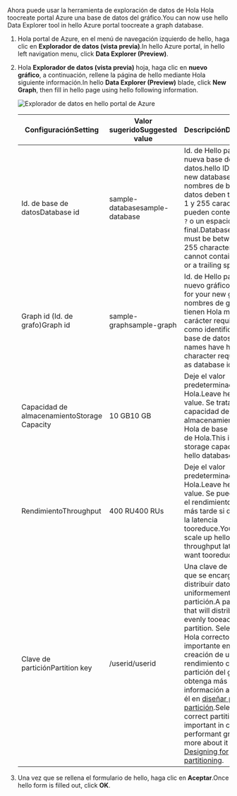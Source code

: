 <span data-ttu-id="ce7c0-101">Ahora puede usar la herramienta de exploración de datos de Hola Hola toocreate portal Azure una base de datos del gráfico.</span><span class="sxs-lookup"><span data-stu-id="ce7c0-101">You can now use hello Data Explorer tool in hello Azure portal toocreate a graph database.</span></span> 

1. <span data-ttu-id="ce7c0-102">Hola portal de Azure, en el menú de navegación izquierdo de hello, haga clic en **Explorador de datos (vista previa)**.</span><span class="sxs-lookup"><span data-stu-id="ce7c0-102">In hello Azure portal, in hello left navigation menu, click **Data Explorer (Preview)**.</span></span> 
2. <span data-ttu-id="ce7c0-103">Hola **Explorador de datos (vista previa)** hoja, haga clic en **nuevo gráfico**, a continuación, rellene la página de hello mediante Hola siguiente información.</span><span class="sxs-lookup"><span data-stu-id="ce7c0-103">In hello **Data Explorer (Preview)** blade, click **New Graph**, then fill in hello page using hello following information.</span></span>

    ![Explorador de datos en hello portal de Azure](./media/cosmos-db-create-graph/azure-cosmosdb-data-explorer.png)

    <span data-ttu-id="ce7c0-105">Configuración</span><span class="sxs-lookup"><span data-stu-id="ce7c0-105">Setting</span></span>|<span data-ttu-id="ce7c0-106">Valor sugerido</span><span class="sxs-lookup"><span data-stu-id="ce7c0-106">Suggested value</span></span>|<span data-ttu-id="ce7c0-107">Descripción</span><span class="sxs-lookup"><span data-stu-id="ce7c0-107">Description</span></span>
    ---|---|---
    <span data-ttu-id="ce7c0-108">Id. de base de datos</span><span class="sxs-lookup"><span data-stu-id="ce7c0-108">Database id</span></span>|<span data-ttu-id="ce7c0-109">sample-database</span><span class="sxs-lookup"><span data-stu-id="ce7c0-109">sample-database</span></span>|<span data-ttu-id="ce7c0-110">Id. de Hello para la nueva base de datos.</span><span class="sxs-lookup"><span data-stu-id="ce7c0-110">hello ID for your new database.</span></span> <span data-ttu-id="ce7c0-111">Los nombres de bases de datos deben tener entre 1 y 255 caracteres y no pueden contener `/ \ # ?` o un espacio al final.</span><span class="sxs-lookup"><span data-stu-id="ce7c0-111">Database names must be between 1 and 255 characters, and cannot contain `/ \ # ?` or a trailing space.</span></span>
    <span data-ttu-id="ce7c0-112">Graph id (Id. de grafo)</span><span class="sxs-lookup"><span data-stu-id="ce7c0-112">Graph id</span></span>|<span data-ttu-id="ce7c0-113">sample-graph</span><span class="sxs-lookup"><span data-stu-id="ce7c0-113">sample-graph</span></span>|<span data-ttu-id="ce7c0-114">Id. de Hello para el nuevo gráfico.</span><span class="sxs-lookup"><span data-stu-id="ce7c0-114">hello ID for your new graph.</span></span> <span data-ttu-id="ce7c0-115">Los nombres de gráfico tienen Hola mismo carácter requisitos como identificadores de base de datos.</span><span class="sxs-lookup"><span data-stu-id="ce7c0-115">Graph names have hello same character requirements as database ids.</span></span>
    <span data-ttu-id="ce7c0-116">Capacidad de almacenamiento</span><span class="sxs-lookup"><span data-stu-id="ce7c0-116">Storage Capacity</span></span>| <span data-ttu-id="ce7c0-117">10 GB</span><span class="sxs-lookup"><span data-stu-id="ce7c0-117">10 GB</span></span>|<span data-ttu-id="ce7c0-118">Deje el valor predeterminado de Hola.</span><span class="sxs-lookup"><span data-stu-id="ce7c0-118">Leave hello default value.</span></span> <span data-ttu-id="ce7c0-119">Se trata de capacidad de almacenamiento de Hola de base de datos de Hola.</span><span class="sxs-lookup"><span data-stu-id="ce7c0-119">This is hello storage capacity of hello database.</span></span>
    <span data-ttu-id="ce7c0-120">Rendimiento</span><span class="sxs-lookup"><span data-stu-id="ce7c0-120">Throughput</span></span>|<span data-ttu-id="ce7c0-121">400 RU</span><span class="sxs-lookup"><span data-stu-id="ce7c0-121">400 RUs</span></span>|<span data-ttu-id="ce7c0-122">Deje el valor predeterminado de Hola.</span><span class="sxs-lookup"><span data-stu-id="ce7c0-122">Leave hello default value.</span></span> <span data-ttu-id="ce7c0-123">Se puede escalar el rendimiento de hello más tarde si desea que la latencia tooreduce.</span><span class="sxs-lookup"><span data-stu-id="ce7c0-123">You can scale up hello throughput later if you want tooreduce latency.</span></span>
    <span data-ttu-id="ce7c0-124">Clave de partición</span><span class="sxs-lookup"><span data-stu-id="ce7c0-124">Partition key</span></span>|<span data-ttu-id="ce7c0-125">/userid</span><span class="sxs-lookup"><span data-stu-id="ce7c0-125">/userid</span></span>|<span data-ttu-id="ce7c0-126">Una clave de partición que se encargará de distribuir datos uniformemente tooeach partición.</span><span class="sxs-lookup"><span data-stu-id="ce7c0-126">A partition key that will distribute data evenly tooeach partition.</span></span> <span data-ttu-id="ce7c0-127">Seleccionar Hola correcto es importante en la creación de un rendimiento clave de partición del gráfico, obtenga más información acerca de él en [diseñar para la partición](../articles/cosmos-db/partition-data.md#designing-for-partitioning).</span><span class="sxs-lookup"><span data-stu-id="ce7c0-127">Selecting hello correct partition key is important in creating a performant graph, read more about it in [Designing for partitioning](../articles/cosmos-db/partition-data.md#designing-for-partitioning).</span></span>

3. <span data-ttu-id="ce7c0-128">Una vez que se rellena el formulario de hello, haga clic en **Aceptar**.</span><span class="sxs-lookup"><span data-stu-id="ce7c0-128">Once hello form is filled out, click **OK**.</span></span>
